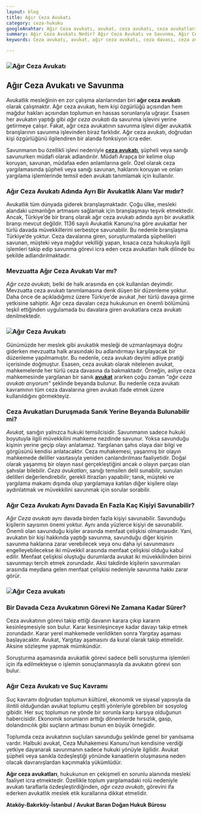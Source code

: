 ```yaml
---
layout: blog
title: Ağır Ceza Avukatı
category: ceza-hukuku
googleAnahtar: Ağır Ceza avukatı, avukat, ceza avukatı, ceza avukatları, ağır ceza avukatları, ceza avukatı istanbul, istanbul ağır ceza avukatı, bakırköy avukat, ataköy avukat
summary: Ağır Ceza Avukatı Nedir? Ağır Ceza Avukatı ve Savunma, Ağır Ceza Avukatı Branşı, Ağır Ceza Avukatı ve Suç gibi kavramlar ve ceza avukatlarının savunma işlevi birkaç soruyla özetlenmiştir.
keywords: Ceza avukatı, avukat, ağır ceza avukatı, ceza davası, ceza avukatı arıyorum istanbul, istanbul avukat, bakırköy avukat, ataköy avukat

---
```


### ![Ağır Ceza Avukatı](https://camo.githubusercontent.com/84f7c716f82f119b4f5c8f4746caa9131cf144ad/687474703a2f2f692e68697a6c69726573696d2e636f6d2f3945454e4f5a2e6a7067 "Ağır Ceza Avukatı")

## Ağır Ceza  Avukatı ve Savunma


Avukatlık mesleğinin en zor çalışma alanlarından biri **ağır ceza avukatı** olarak çalışmaktır. Ağır ceza avukatı, hem kişi özgürlüğü açısından hem mağdur hakları açısından toplumun en hassas sorunlarıyla uğraşır. Esasen her avukatın yaptığı gibi *ağır ceza avukatı* da savunma işlevini yerine getirmeye çalışır. Fakat, ağır ceza avukatının savunma işlevi diğer avukatlık branşlarının savunma işlevinden biraz farklıdır. Ağır ceza avukatı, doğrudan kişi özgürlüğünü ilgilendiren bir alanda fonksiyon icra eder.

Savunmanın bu özellikli işlevi nedeniyle [**ceza avukatı**,](http://barandogan.av.tr/blog/ceza-hukuku/ceza-avukatinin-islevi.html) şüpheli veya sanığı savunurken müdafi olarak adlandırılır. Müdafi Arapça bir kelime olup koruyan, savunan, müdafaa eden anlamlarına gelir. Özel olarak ceza yargılamasında şüpheli veya sanığı savunan, haklarını koruyan ve onları yargılama işlemlerinde temsil eden avukatı tanımlamak için kullanılır.



### Ağır Ceza Avukatı Adında Ayrı Bir Avukatlık Alanı Var mıdır?

Avukatlık tüm dünyada giderek branşlaşmaktadır. Çoğu ülke, mesleki alandaki uzmanlığın artmasını sağlamak için branşlaşmayı teşvik etmektedir. Ancak, Türkiye’de bir branş olarak ağır ceza avukatı adında ayrı bir avukatlık branşı mevcut değildir. 1136 sayılı Avukatlık Kanunu’na göre avukatlar her türlü davada müvekkillerini serbestçe savunabilir. Bu nedenle branşlaşma Türkiye’de yoktur. Ceza davalarına giren, soruşturmalarda şüphelileri savunan, müşteki veya mağdur vekilliği yapan, kısaca ceza hukukuyla ilgili işlemleri takip edip savunma görevi icra eden ceza avukatları halk dilinde bu şekilde adlandırılmaktadır.

### Mevzuatta Ağır Ceza Avukatı Var mı?

*Ağır ceza avukatı,* belki de halk arasında en çok kullanılan deyimdir. Mevzuatta ceza avukatı tanımlamasına denk düşen bir düzenleme yoktur. Daha önce de açıkladığımız üzere Türkiye'de avukat ,her türlü davaya girme yetkisine sahiptir. Ağır ceza davaları ceza hukukunun en önemli bölümünü teşkil ettiğinden uygulamada bu davalara giren avukatlara ceza avukatı denilmektedir.

### ![Ağır Ceza Avukatı](https://camo.githubusercontent.com/611de88e16b524cca22e85c261f6a971a00b29ca/687474703a2f2f692e68697a6c69726573696d2e636f6d2f6144396a39322e6a7067 "Ağır Ceza Avukatı")

Günümüzde her meslek gibi avukatlık mesleği de uzmanlaşmaya doğru giderken mevzuatta halk arasındaki bu adlandırmayı karşılayacak bir düzenleme yapılmamıştır. Bu nedenle, ceza avukatı deyimi adliye pratiği içerisinde doğmuştur. Esasen, ceza avukatı olarak nitelenen avukat, mahkemelerde her türlü ceza davasına da bakmaktadır. Örneğin, asliye ceza mahkemesinde yargılanan bir sanık [**avukat**](https://barandogan.av.tr/blog/ceza-hukuku/avukat.html) ararken çoğu zaman *"ağır ceza avukatı arıyorum"* şeklinde beyanda bulunur. Bu nedenle ceza avukatı kavramının tüm ceza davalarına giren avukatı ifade etmek üzere kullanıldığını görmekteyiz.



### Ceza Avukatları Duruşmada Sanık Yerine Beyanda Bulunabilir mi?


*Avukat,* sanığın yalnızca hukuki temsilcisidir. Savunmanın sadece hukuki boyutuyla ilgili müvekkilini mahkeme nezdinde savunur. Yoksa savunduğu kişinin yerine geçip olayı anlatamaz. Yargılanan şahıs olaya dair bilgi ve görgüsünü kendisi anlatacaktır. Ceza muhakemesi, yaşanmış bir olayın mahkemede deliller vasıtasıyla yeniden canlandırılması faaliyetidir. Doğal olarak yaşanmış bir olayın nasıl gerçekleştiğini ancak o olayın parçası olan şahıslar bilebilir. *Ceza avukatları*, sanığı temsilen delil sunabilir, sunulan delilleri değerlendirebilir, gerekli itirazları yapabilir; tanık, müşteki ve yargılama makamı dışında olup yargılamaya katılan diğer kişilere olayı aydınlatmak ve müvekkilini savunmak için sorular sorabilir.



### Ağır Ceza Avukatı Aynı Davada En Fazla Kaç Kişiyi Savunabilir?


*Ağır Ceza avukatı* aynı davada birden fazla kişiyi savunabilir. Savunduğu kişilerin sayısının önemi yoktur. Aynı anda yüzlerce kişiyi de savunabilir. Önemli olan savunduğu kişiler arasında menfaat çelişkisi olmamasıdır. Yani, avukatın bir kişi hakkında yaptığı savunma, savunduğu diğer kişinin savunma haklarına zarar verebilecek veya onu daha iyi savunmasını engelleyebilecekse iki müvekkil arasında menfaat çelişkisi olduğu kabul edilir. Menfaat çelişkisi oluştuğu durumlarda avukat iki müvekkilinden birini savunmayı tercih etmek zorundadır. Aksi takdirde kişilerin savunmaları arasında meydana gelen menfaat çelişkisi nedeniyle savunma hakkı zarar görür.


### ![Ağır Ceza avukatı](https://camo.githubusercontent.com/aa0b54df6cca8736e952ea1cd5ac8d831a007d38/687474703a2f2f692e68697a6c69726573696d2e636f6d2f3361723952352e6a7067 "Ağır Ceza Avukatı")


### Bir Davada Ceza Avukatının Görevi Ne Zamana Kadar Sürer?


Ceza avukatının görevi takip ettiği davanın karara çıkıp kararın kesinleşmesiyle son bulur. Karar kesinleşinceye kadar davayı takip etmek zorundadır. Karar yerel mahkemede verildikten sonra Yargıtay aşaması başlayacaktır. Avukat, Yargıtay aşamasını da kural olarak takip etmelidir. Aksine sözleşme yapmak mümkündür.

Soruşturma aşamasında avukatlık görevi sadece belli soruşturma işlemleri için ifa edilmekteyse o işlemin sonuçlanmasıyla da avukatın görevi son bulur.


### Ağır Ceza Avukatı ve Suç Kavramı


Suç kavramı doğrudan toplumun kültürel, ekonomik ve siyasal yapısıyla da ilintili olduğundan avukat toplumu çeşitli yönleriyle görebilen bir sosyolog gibidir. Her suç toplumun ne yönde bir sorunla karşı karşıya olduğunun habercisidir. Ekonomik sorunların arttığı dönemlerde hırsızlık, gasp, dolandırıcılık gibi suçların artması bunun en büyük örneğidir.

Toplumda ceza avukatının suçluları savunduğu şeklinde genel bir yanılsama vardır. Halbuki avukat, Ceza Muhakemesi Kanunu’nun kendisine verdiği yetkiye dayanarak savunmanın sadece hukuki yönüyle ilgilidir. Avukat şüpheli veya sanıkla özdeşleştiği yönünde kanaatlerin oluşmasına neden olacak davranışlardan kaçınmakla yükümlüdür.

**Ağır ceza avukatları**, hukukunun en çekişmeli en sorunlu alanında mesleki faaliyet icra etmektedir. Özellikle toplum yargılamadaki rolü nedeniyle avukatı taraflarla özdeşleştirdiğinden, *ağır ceza avukatı*, görevini ifa ederken avukatlık meslek etik kurallarına dikkat etmelidir.

**Ataköy-Bakırköy-İstanbul / Avukat Baran Doğan Hukuk Bürosu**
